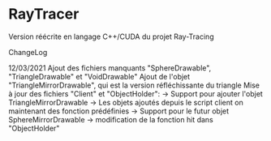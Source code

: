 # RayTracer
Version réécrite en langage C++/CUDA du projet Ray-Tracing

ChangeLog

12/03/2021
Ajout des fichiers manquants "SphereDrawable", "TriangleDrawable" et "VoidDrawable"
Ajout de l'objet "TriangleMirrorDrawable", qui est la version réfléchissante du triangle
Mise à jour des fichiers "Client" et "ObjectHolder":
-> Support pour ajouter l'objet TriangleMirrorDrawable
-> Les objets ajoutés depuis le script client on maintenant des fonction prédéfinies
-> Support pour le futur objet SphereMirrorDrawable
-> modification de la fonction hit dans "ObjectHolder"
